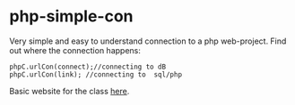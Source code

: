 # php-simple-con
Very simple and easy to understand connection to a php web-project. 
Find out where the connection happens:
```
phpC.urlCon(connect);//connecting to dB                     
phpC.urlCon(link); //connecting to  sql/php
```

Basic website for the class [here](https://sites.google.com/ttcollege.org/ti-msa-module/home?authuser=1).
